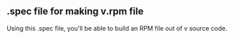 ## .spec file for making v.rpm file
Using this .spec file, you'll be able to build an RPM file out of v source code.

